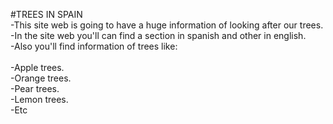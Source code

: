 #TREES IN SPAIN
<br />-This site web is going to have a huge information of looking after our trees.
<br />    -In the site web you'll can find a section in spanish and other in english.
<br />    -Also you'll find information of trees like:
<br />
<br />        -Apple trees.
<br />        -Orange trees.
<br />        -Pear trees.
<br />        -Lemon trees.
<br />        -Etc
